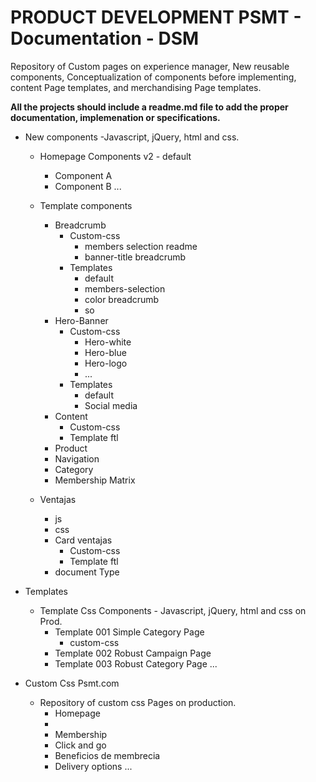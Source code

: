 # PRODUCT DEVELOPMENT PSMT - Documentation - DSM
Repository of Custom pages on experience manager, New reusable components, Conceptualization of components before implementing, content Page templates, and merchandising Page templates.

**All the projects should include a readme.md file to add the proper documentation, implemenation or specifications.**
   
 - New components -Javascript, jQuery, html and css.
   - Homepage Components v2 - default
      - Component A
      - Component B
      ...

   - Template components
      - Breadcrumb
        - Custom-css
          - members selection
            readme
          - banner-title breadcrumb
        - Templates 
           - default
           - members-selection
           - color breadcrumb
           - so
      - Hero-Banner
        - Custom-css
           - Hero-white
           - Hero-blue
           - Hero-logo
           - ...
        - Templates
            - default
            - Social media
      - Content
        - Custom-css
        - Template ftl 
      - Product
      - Navigation
      - Category
      - Membership Matrix
     
    - Ventajas
       - js
       - css 
       - Card ventajas
         - Custom-css
         - Template ftl 
       - document Type
      
- Templates 
   - Template Css Components - Javascript, jQuery, html and css on Prod.
       - Template 001 Simple Category Page
         - custom-css
       - Template 002 Robust Campaign Page
       - Template 003 Robust Category Page
    ...
   
- Custom Css Psmt.com
   - Repository of custom css Pages on production.
      - Homepage
      - 
      - Membership
      - Click and go
      - Beneficios de membrecia
      - Delivery options
     ...
    
     
   
    
   
    

    

